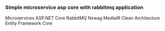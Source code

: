 ### Simple microservice asp core with rabbitmq application

Microservices
ASP.NET Core
RabbitMQ
Nswag
MediatR
Clean Architecture
Entity Framework Core
